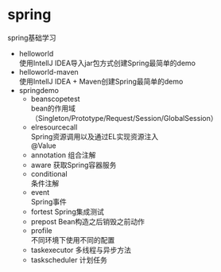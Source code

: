# spring
spring基础学习

+ helloworld  
    使用IntellJ IDEA导入jar包方式创建Spring最简单的demo  
+ helloworld-maven  
    使用IntellJ IDEA + Maven创建Spring最简单的demo  
+ springdemo  
    - beanscopetest  
    bean的作用域（Singleton/Prototype/Request/Session/GlobalSession）  
    - elresourcecall  
    Spring资源调用以及通过EL实现资源注入  
    @Value  
    - annotation
    组合注解
    - aware
    获取Spring容器服务
    - conditional  
    条件注解
    - event  
    Spring事件
    - fortest
    Spring集成测试
    - prepost
    Bean构造之后销毁之前动作  
    - profile  
    不同环境下使用不同的配置
    - taskexecutor
    多线程与异步方法
    - taskscheduler
    计划任务
    